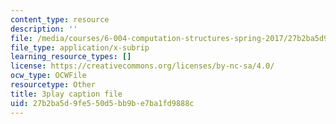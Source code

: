 ```yaml
---
content_type: resource
description: ''
file: /media/courses/6-004-computation-structures-spring-2017/27b2ba5d9fe550d5bb9be7ba1fd9888c_q38KAGAKORk.vtt
file_type: application/x-subrip
learning_resource_types: []
license: https://creativecommons.org/licenses/by-nc-sa/4.0/
ocw_type: OCWFile
resourcetype: Other
title: 3play caption file
uid: 27b2ba5d-9fe5-50d5-bb9b-e7ba1fd9888c
---
```

